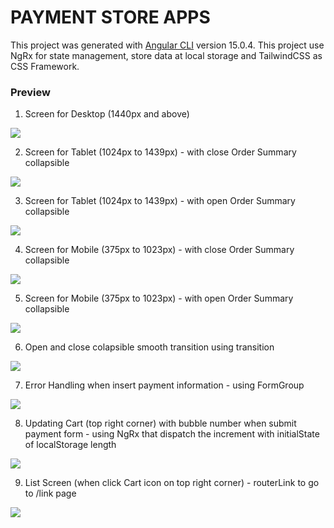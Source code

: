 # PAYMENT STORE APPS

This project was generated with [Angular CLI](https://github.com/angular/angular-cli) version 15.0.4. This project use NgRx for state management, store data at local storage and TailwindCSS as CSS Framework.

### Preview

1. Screen for Desktop (1440px and above)

![](desktop-preview.png)

2. Screen for Tablet (1024px to 1439px) - with close Order Summary collapsible

![](tablet-closed-order.png)

3. Screen for Tablet (1024px to 1439px) - with open Order Summary collapsible

![](tablet-opened-order.png)

4. Screen for Mobile (375px to 1023px) - with close Order Summary collapsible

![](mobile-closed-order.png)

5. Screen for Mobile (375px to 1023px) - with open Order Summary collapsible

![](mobile-opened-order.png)

6. Open and close colapsible smooth transition using transition

![](collapsible-open-close.gif)

7. Error Handling when insert payment information - using FormGroup

![](error-handling.png)

8. Updating Cart (top right corner) with bubble number when submit payment form - using NgRx that dispatch the increment with initialState of localStorage length

![](cart.png)

9. List Screen (when click Cart icon on top right corner) - routerLink to go to /link page

![](list-screen.png)